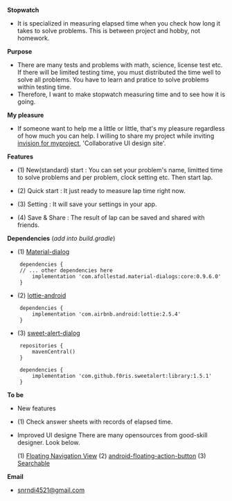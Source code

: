 **Stopwatch**
 - It is specialized in measuring elapsed time when you check how long it takes to solve problems. This is between project and hobby, not homework.

**Purpose**
 - There are many tests and problems with math, science, license test etc. If there will be limited testing time, you must distributed 
   the time well to solve all problems. You have to learn and pratice to solve problems within testing time. 
 - Therefore, I want to make stopwatch measuring time and to see how it is going.
 
**My pleasure**
 - If someone want to help me a little or little, that's my pleasure regardless of how much you can help. I willing to share my project
   while inviting [invision for myproject](https://invis.io/DPGNB45J8HV), 'Collaborative UI design site'.
   
**Features**
- (1) New(standard) start : You can set your problem's name, limitted time to solve problems and per problem, clock setting etc. Then start lap.

- (2) Quick start : It just ready to measure lap time right now.

- (3) Setting : It will save your settings in your app.

- (4) Save & Share : The result of lap can be saved and shared with friends.

**Dependencies** (_add into build.gradle_)
- (1) [Material-dialog](https://github.com/afollestad/material-dialogs)
```
	dependencies {
	// ... other dependencies here
    	implementation 'com.afollestad.material-dialogs:core:0.9.6.0'
	}	
```
- (2) [lottie-android](https://github.com/airbnb/lottie-android)
```
	dependencies {
		implementation 'com.airbnb.android:lottie:2.5.4'
	}
```
- (3) [sweet-alert-dialog](https://jitpack.io/p/Leogiroux/sweet-alert-dialog)
```
	repositories {
		mavenCentral()
	}

	dependencies {
		implementation 'com.github.f0ris.sweetalert:library:1.5.1'
	}
```
**To be**
- New features
- (1) Check answer sheets with records of elapsed time.

 - Improved UI designe
 There are many opensources from good-skill designer. Look below.

	 (1) [Floating Navigation View](https://kmshack.github.io/AndroidUICollection/2016/10/03/FloatingNavigationView/)
	 (2) [android-floating-action-button](https://github.com/futuresimple/android-floating-action-button)
	 (3) [Searchable](https://github.com/Wrdlbrnft/Searchable-RecyclerView-Demo)

**Email**
- snrndi4521@gmail.com
